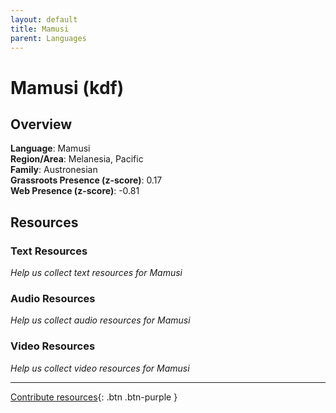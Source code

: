 ```yaml
---
layout: default
title: Mamusi
parent: Languages
---
```


# Mamusi (kdf)

## Overview

**Language**: Mamusi  
**Region/Area**: Melanesia, Pacific  
**Family**: Austronesian  
**Grassroots Presence (z-score)**: 0.17  
**Web Presence (z-score)**: -0.81  

## Resources

### Text Resources
*Help us collect text resources for Mamusi*

### Audio Resources
*Help us collect audio resources for Mamusi*

### Video Resources
*Help us collect video resources for Mamusi*

---

[Contribute resources](https://forms.office.com/e/1SfLJx3u1r){: .btn .btn-purple }

